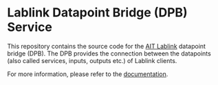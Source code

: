 # Lablink Datapoint Bridge (DPB) Service

This repository contains the source code for the [AIT Lablink](https://ait-lablink.readthedocs.io/) datapoint bridge (DPB).
The DPB provides the connection between the datapoints (also called services, inputs, outputs etc.) of Lablink clients.

For more information, please refer to the [documentation](https://ait-lablink.readthedocs.io/projects/lablink-datapoint-bridge).
